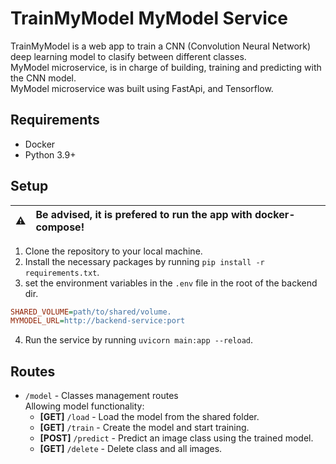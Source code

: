 # TrainMyModel MyModel Service
TrainMyModel is a web app to train a CNN (Convolution Neural Network) deep learning model to clasify between different classes.   
MyModel microservice, is in charge of building, training and predicting with the CNN model.  
MyModel microservice was built using FastApi, and Tensorflow. 

## Requirements
- Docker
- Python 3.9+

## Setup
| :warning:    | Be advised, it is prefered to run the app with docker-compose! |
|---------------|:------------------------|

1. Clone the repository to your local machine.
2. Install the necessary packages by running ```pip install -r requirements.txt```.
3. set the environment variables in the ```.env``` file in the root of the backend dir.  
```ini
SHARED_VOLUME=path/to/shared/volume.  
MYMODEL_URL=http://backend-service:port
```
4. Run the service by running ```uvicorn main:app --reload```.

## Routes
- `/model` - Classes management routes  
Allowing model functionality:
    - **[GET]** `/load` - Load the model from the shared folder.
    - **[GET]** `/train` - Create the model and start training.
    - **[POST]** `/predict` - Predict an image class using the trained model.
    - **[GET]** `/delete` - Delete class and all images.
    
